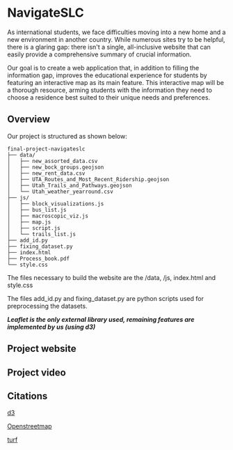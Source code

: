 
# NavigateSLC

As international students, we face difficulties moving into a new home and a new environment in another country. While numerous sites try to be helpful, there is a glaring gap: there isn't a single, all-inclusive website that can easily provide a comprehensive summary of crucial information.

Our goal is to create a web application that, in addition to filling the information gap, improves the educational experience for students by featuring an interactive map as its main feature. This interactive map will be a thorough resource, arming students with the information they need to choose a residence best suited to their unique needs and preferences.



## Overview

Our project is structured as shown below:
```
final-project-navigateslc
├── data/
│   ├── new_assorted_data.csv
│   ├── new_bock_groups.geojson
│   ├── new_rent_data.csv
│   ├── UTA_Routes_and_Most_Recent_Ridership.geojson
│   ├── Utah_Trails_and_Pathways.geojson
│   └── Utah_weather_yearround.csv
├── js/
│   ├── block_visualizations.js
│   ├── bus_list.js
│   ├── macroscopic_viz.js
│   ├── map.js
│   ├── script.js
│   └── trails_list.js
├── add_id.py
├── fixing_dataset.py
├── index.html
├── Process_book.pdf
└── style.css
```

The files necessary to build the website are the /data, /js, index.html and style.css

The files add_id.py and fixing_dataset.py are python scripts used for preprocessing the datasets.

***Leaflet is the only external library used, remaining features are implemented by us (using d3)***


## Project website

## Project video

## Citations
[d3](http://d3js.org/)

[Openstreetmap](https://www.openstreetmap.org/copyright)

 [turf](https://turfjs.org/)